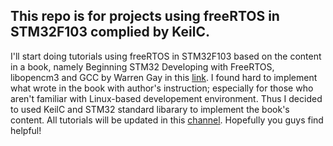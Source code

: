 ## This repo is for projects using freeRTOS in STM32F103 complied by KeilC.
I'll start doing tutorials using freeRTOS in STM32F103 based on the content in a book, namely Beginning STM32 Developing with FreeRTOS, libopencm3 and GCC by Warren Gay in this [link](https://www.amazon.com/Beginning-STM32-Developing-FreeRTOS-libopencm3/dp/1484236238). I found hard to implement what wrote in the book with author's instruction; especially for those who aren't familiar with Linux-based developement environment. Thus I decided to used KeilC and STM32 standard libarary to implement the book's content. 
All tutorials will be updated in this [channel](https://www.youtube.com/channel/UC3Dx2LXFpwHeIM1N-hXXF9A?view_as=subscriber). Hopefully you guys find helpful!

